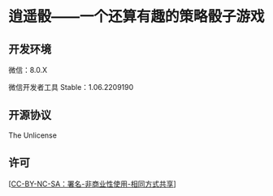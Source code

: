 # 逍遥骰——一个还算有趣的策略骰子游戏

## 开发环境

微信：8.0.X

微信开发者工具 Stable：1.06.2209190

## 开源协议

The Unlicense

## 许可

[[CC-BY-NC-SA：署名-非商业性使用-相同方式共享](https://creativecommons.org/licenses/by-nc-sa/4.0/deed.zh)]
